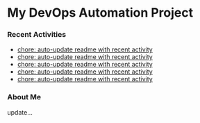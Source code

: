 # My DevOps Automation Project

### Recent Activities
<!-- activity:START -->
- [chore: auto-update readme with recent activity](https://github.com/kaigiii/mybowling-app/commit/3d3af81df4da0778ffa143e236b4f3d19c3b4428)
- [chore: auto-update readme with recent activity](https://github.com/kaigiii/mybowling-app/commit/1d395fce01f7a5ea6105035a827f053891fdffc0)
- [chore: auto-update readme with recent activity](https://github.com/kaigiii/mybowling-app/commit/3adbd9cafde871005c791f7934cc412bba490346)
- [chore: auto-update readme with recent activity](https://github.com/kaigiii/mybowling-app/commit/8f52b19e77ca4b8cfde506a36373145c50067848)
- [chore: auto-update readme with recent activity](https://github.com/kaigiii/mybowling-app/commit/7d6df1e6f3050046ae911f36845f9321f2395ee1)
<!-- activity:END -->

### About Me
<!-- MYLINKS:START -->
<!-- MYLINKS:END -->

update...
